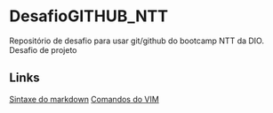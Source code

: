 # DesafioGITHUB_NTT
Repositório de desafio para usar git/github do bootcamp NTT da DIO. Desafio de projeto 
## Links
[Sintaxe do markdown](markdownguide.org/basic-syntax)
[Comandos do VIM](www.vim.org) 

